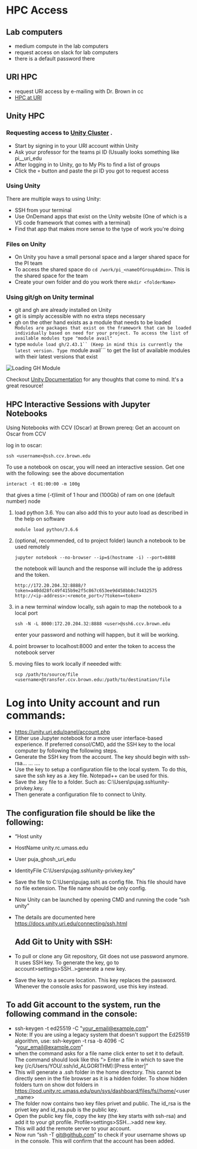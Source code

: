 # HPC Access

## Lab computers 

- medium compute in the lab computers 
- request access on slack for lab computers
- there is a default password there

## URI HPC 


- request URI access by e-mailing with Dr. Brown in cc
- [HPC at URI]()


## Unity HPC

### Requesting access to [Unity Cluster](https://unity.uri.edu/) .
* Start by signing in to your URI account within Unity
* Ask your professor for the teams pi ID (Usually looks something like pi_<name>_uri_edu
* After logging in to Unity, go to My PIs to find a list of groups
* Click the ```+``` button and paste the pi ID you got to request access

### Using Unity
There are multiple ways to using Unity:
- SSH from your terminal
- Use OnDemand apps that exist on the Unity website (One of which is a VS code framework that comes with a terminal)
- Find that app that makes more sense to the type of work you're doing

### Files on Unity
- On Unity you have a small personal space and a larger shared space for the PI team
- To access the shared space do ```cd /work/pi_<nameOfGroupAdmin>```. This is the shared space for the team
- Create your own folder and do you work there ```mkdir <folderName>```

### Using git/gh on Unity terminal
- git and gh are already installed on Unity
- git is simply accessible with no extra steps necessary
- gh on the other hand exists as a module that needs to be loaded 
``` Modules are packages that exist on the framework that can be loaded individually based on need for your project. To access the list of available modules type "module avail"```
- type ```module load gh/2.43.1`` (Keep in mind this is currently the latest version. Type ```module avail``` to get the list of available modules with their latest versions that exist

![Loading GH Module](https://github.com/user-attachments/assets/8706fdc0-efd1-4010-bb94-a5d7ff6ee2c1)

Checkout [Unity Documentation](https://docs.unity.uri.edu/documentation/) for any thoughts that come to mind. It's a great resource!


## HPC Interactive Sessions with Jupyter Notebooks 

Using Notebooks with CCV (Oscar) at Brown
prereq: Get an account on Oscar from CCV

log in to oscar:

```
ssh <username>@ssh.ccv.brown.edu
```
To use a notebook on oscar, you will need an interactive session. Get one with the following: see the above documentation

```
interact -t 01:00:00 -m 100g
```
that gives a time (-t)limit of 1 hour and (100Gb) of ram on one (default number) node

1. load python 3.6. You can also add this to your auto load as described in the help on software

    ```
    module load python/3.6.6
    ```
1. (optional, recommended, cd to project folder) launch a notebook to be used remotely

    ```
    jupyter notebook --no-browser --ip=$(hostname -i) --port=8888
    ```
    the notebook will launch and the response will include the ip address and the token.
    ```
    http://172.20.204.32:8888/?token=a40dd28fc49f415b9e2f5c867c653ee9d458bb8c74432575
    http://<ip-address>:<remote_port>/?token=<token>
    ```
1. in a new terminal window locally, ssh again to map the notebook to a local port

    ```
    ssh -N -L 8000:172.20.204.32:8888 <user>@ssh6.ccv.brown.edu
    ```
    enter your password and nothing will happen, but it will be working.
1. point browser to localhost:8000 and enter the token to access the notebook server
1. moving files to work locally if neeeded with:

    ```
    scp /path/to/source/file <username>@transfer.ccv.brown.edu:/path/to/destination/file
    ```



# Log into Unity account and run commands:

- https://unity.uri.edu/panel/account.php
- Either use Jupyter notebook for a more user interface-based experience. If preferred consol/CMD, add the SSH key to the local computer by following the following steps.
- Generate the SSH key from the account. The key should begin with ssh-rsa… … …. 
- Use the key to setup a configuration file to the local system. To do this, save the ssh key as a .key file. Notepad++ can be used for this. 
- Save the .key file to a folder. Such as: C:\Users\pujag\.ssh\unity-privkey.key.
- Then generate a configuration file to connect to Unity. 


## The configuration file should be like the following:

- “Host unity
- HostName unity.rc.umass.edu
- User puja_ghosh_uri_edu
- IdentityFile C:\Users\pujag\.ssh\unity-privkey.key”

- Save the file to C:\Users\pujag\.ssh\ as config file. This file should have no file extension. The file name should be only config. 

- Now Unity can be launched by opening CMD and running the code “ssh unity”

- The details are documented here https://docs.unity.uri.edu/connecting/ssh.html


  ## Add Git to Unity with SSH:

- To pull or clone any Git repository, Git does not use password anymore. It uses SSH key. To generate the key, go to account>settings>SSH..>generate a new key. 
- Save the key to a secure location. This key replaces the password. Whenever the console asks for password, use this key instead.

## To add Git account to the system, run the following command in the console:

- ssh-keygen -t ed25519 -C "your_email@example.com"
- Note: If you are using a legacy system that doesn't support the Ed25519 algorithm, use:
ssh-keygen -t rsa -b 4096 -C “your_email@example.com”
- when the command asks for a file name click enter to set it to default. The command should look like this “> Enter a file in which to save the key (/c/Users/YOU/.ssh/id_ALGORITHM):[Press enter]”
- This will generate a .ssh folder in the home directory. This cannot be directly seen in the file browser as it is a hidden folder. To show hidden folders turn on show dot folders in https://ood.unity.rc.umass.edu/pun/sys/dashboard/files/fs//home/<user_name>
- The folder now contains two key files privet and public. The id_rsa is the privet key and id_rsa.pub is the public key. 
- Open the public key file, copy the key (the key starts with ssh-rsa) and add it to your git profile. Profile>settings>SSH…>add new key.
- This will add the remote server to your account.
- Now run “ssh -T git@github.com” to check if your username shows up in the console. This will confirm that the account has been added. 


